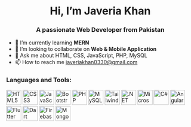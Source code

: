 <div align="center">
  
# Hi, I’m Javeria Khan
<h3><strong>A passionate Web Developer from Pakistan</strong></h3>
</div>

- 🌱 I’m currently learning **MERN**
- 💞️ I’m looking to collaborate on **Web & Mobile Application**
- 💬 Ask me about HTML, CSS, JavaScript, PHP, MySQL
- 📫 How to reach me javeriakhan0330@gmail.com

### Languages and Tools:

<img src="https://cdn.jsdelivr.net/gh/devicons/devicon/icons/html5/html5-original.svg" width="40" height="40" alt="HTML5" />  
<img src="https://cdn.jsdelivr.net/gh/devicons/devicon/icons/css3/css3-original.svg" width="40" height="40" alt="CSS3" />
<img src="https://cdn.jsdelivr.net/gh/devicons/devicon/icons/javascript/javascript-original.svg" width="40" height="40" alt="JavaScript" />
<img src="https://cdn.jsdelivr.net/gh/devicons/devicon@latest/icons/bootstrap/bootstrap-original.svg" width="40" height="40" alt="Bootstrap" />
<img src="https://cdn.jsdelivr.net/gh/devicons/devicon/icons/php/php-original.svg" width="40" height="40" alt="PHP" />
<img src="https://cdn.jsdelivr.net/gh/devicons/devicon/icons/mysql/mysql-original.svg" width="40" height="40" alt="MySQL" /> 
<img src="https://cdn.jsdelivr.net/gh/devicons/devicon@latest/icons/tailwindcss/tailwindcss-original.svg" width="40" height="40" alt="Tailwind"/>
<img src="https://cdn.jsdelivr.net/gh/devicons/devicon/icons/dotnetcore/dotnetcore-original.svg" width="40" height="40" alt=".NET Core" />
<img src="https://cdn.jsdelivr.net/gh/devicons/devicon/icons/microsoftsqlserver/microsoftsqlserver-plain.svg" width="40" height="40" alt="Microsoft SQL Server" />
<img src="https://cdn.jsdelivr.net/gh/devicons/devicon/icons/csharp/csharp-original.svg" width="40" height="40" alt="C#" />
<img src="https://cdn.jsdelivr.net/gh/devicons/devicon/icons/angularjs/angularjs-original.svg" width="40" height="40" alt="Angular" />
<img src="https://cdn.jsdelivr.net/gh/devicons/devicon@latest/icons/flutter/flutter-original.svg" width="40" height="40" alt="Flutter" />
<img src="https://cdn.jsdelivr.net/gh/devicons/devicon@latest/icons/dart/dart-original.svg"  width="40" height="40" alt="Dart" />
<img src="https://cdn.jsdelivr.net/gh/devicons/devicon@latest/icons/firebase/firebase-original.svg" width="40" height="40" alt="Firebase"  />
<img src="https://cdn.jsdelivr.net/gh/devicons/devicon@latest/icons/mongodb/mongodb-original.svg"  width="40" height="40" alt="MongoDB" />

          
          




<!---
JaveriaKhan56/JaveriaKhan56 is a ✨ special ✨ repository because its `README.md` (this file) appears on your GitHub profile.
You can click the Preview link to take a look at your changes.
--->
